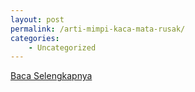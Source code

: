 ```yaml
---
layout: post
permalink: /arti-mimpi-kaca-mata-rusak/
categories:
    - Uncategorized
---
```


[Baca Selengkapnya](/02)